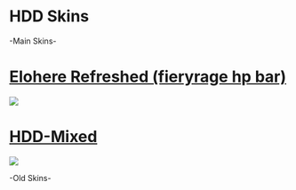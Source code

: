 # HDD Skins

-Main Skins-

# [Elohere Refreshed (fieryrage hp bar)](https://www.mediafire.com/file/4bciujy877j6uh5/EloHere_Refreshed_%2528fieryrage_hp_bar%2529.osk/file)
![](https://imgur.com/FJBcjBo)

# [HDD-Mixed](https://www.mediafire.com/file/2fy0e1atodrm0i0/HDD-Mixed.osk/file)
![](https://imgur.com/a/W5j7Tlh)

-Old Skins-
